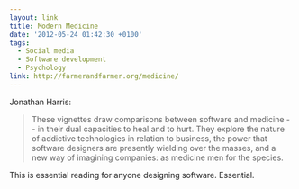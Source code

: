 ```yaml
---
layout: link
title: Modern Medicine
date: '2012-05-24 01:42:30 +0100'
tags:
  - Social media
  - Software development
  - Psychology
link: http://farmerandfarmer.org/medicine/
---
```

Jonathan Harris:

> These vignettes draw comparisons between software and medicine -- in their dual capacities to heal and to hurt. They explore the nature of addictive technologies in relation to business, the power that software designers are presently wielding over the masses, and a new way of imagining companies: as medicine men for the species.

This is essential reading for anyone designing software. Essential.
